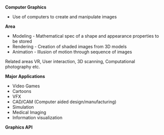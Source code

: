 
**Computer Graphics**
- Use of computers to create and manipulate images 

**Area**
- Modeling - Mathematical spec of a shape and appearance properties to be stored
- Rendering - Creation of shaded images from 3D models
- Animation - Illusion of motion through sequence of images

Related areas
VR, User interaction, 3D scanning, Computational photography etc.

**Major Applications**
- Video Games
- Cartoons
- VFX
- CAD/CAM (Computer aided design/manufacturing)
- Simulation
- Medical Imaging
- Information visualization

**Graphics API**
